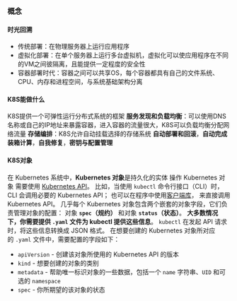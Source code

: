 ### 概念
#### 时光回溯
+ 传统部署：在物理服务器上运行应用程序
+ 虚拟化部署：在单个服务器上运行多台虚拟机，虚拟化可以使应用程序在不同的VM之间彼隔离，且能提供一定程度的安全性
+ 容器部署时代：容器之间可以共享OS，每个容器都具有自己的文件系统、CPU、内存和进程空间，与系统基础架构分离
#### K8S能做什么
 K8S提供一个可弹性运行分布式系统的框架
**服务发现和负载均衡**：可以使用DNS名称或自己的IP地址来暴露容器，进入容器的流量很大，K8S可以负载均衡分配网络流量
**存储编排**：K8S允许自动挂载选择的存储系统
**自动部署和回滚**，**自动完成装箱计算**，**自我修复**，**密钥与配置管理**
#### K8S对象
在 Kubernetes 系统中，**Kubernetes 对象**是持久化的实体
操作 Kubernetes 对象 需要使用 [Kubernetes API](https://kubernetes.io/zh-cn/docs/concepts/overview/kubernetes-api)。 比如，当使用 `kubectl` 命令行接口（CLI）时，CLI 会调用必要的 Kubernetes API； 也可以在程序中使用[客户端库](https://kubernetes.io/zh-cn/docs/reference/using-api/client-libraries/)， 来直接调用 Kubernetes API。
几乎每个 Kubernetes 对象包含两个嵌套的对象字段，它们负责管理对象的配置： 对象 **`spec`（规约）** 和对象 **`status`（状态）**。
**大多数情况下，你需要提供 `.yaml` 文件为 kubectl 提供这些信息**。 `kubectl` 在发起 API 请求时，将这些信息转换成 JSON 格式。
在想要创建的 Kubernetes 对象所对应的 `.yaml` 文件中，需要配置的字段如下：
- `apiVersion` - 创建该对象所使用的 Kubernetes API 的版本
- `kind` - 想要创建的对象的类别
- `metadata` - 帮助唯一标识对象的一些数据，包括一个 `name` 字符串、`UID` 和可选的 `namespace`
- `spec` - 你所期望的该对象的状态